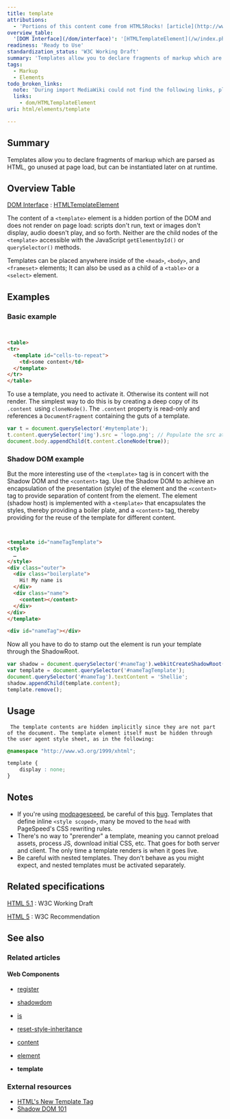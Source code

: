 ```yaml
---
title: template
attributions:
  - 'Portions of this content come from HTML5Rocks! [article](http://www.html5rocks.com/en/tutorials/webcomponents/template/)'
overview_table:
  '[DOM Interface](/dom/interface)': '[HTMLTemplateElement](/w/index.php?title=dom/HTMLTemplateElement&action=edit&redlink=1)'
readiness: 'Ready to Use'
standardization_status: 'W3C Working Draft'
summary: 'Templates allow you to declare fragments of markup which are parsed as HTML, go unused at page load, but can be instantiated later on at runtime.'
tags:
  - Markup
  - Elements
todo_broken_links:
  note: 'During import MediaWiki could not find the following links, please fix and adjust this list.'
  links:
    - dom/HTMLTemplateElement
uri: html/elements/template

---
```

## <span>Summary</span>

Templates allow you to declare fragments of markup which are parsed as HTML, go unused at page load, but can be instantiated later on at runtime.

## <span>Overview Table</span>

[DOM Interface](/dom/interface)
:   [HTMLTemplateElement](/w/index.php?title=dom/HTMLTemplateElement&action=edit&redlink=1)

The content of a `<template>` element is a hidden portion of the DOM and does not render on page load: scripts don't run, text or images don't display, audio doesn't play, and so forth. Neither are the child nodes of the `<template>` accessible with the JavaScript `getElementbyId()` or `querySelector()` methods.

Templates can be placed anywhere inside of the `<head>`, `<body>`, and `<frameset>` elements; It can also be used as a child of a `<table>` or a `<select>` element.

## <span>Examples</span>

### <span>Basic example</span>

``` html


<table>
<tr>
  <template id="cells-to-repeat">
    <td>some content</td>
  </template>
</tr>
</table>
```

</pre>

To use a template, you need to activate it. Otherwise its content will not render. The simplest way to do this is by creating a deep copy of its `.content `using `cloneNode()`. The `.content` property is read-only and references a `DocumentFragment` containing the guts of a template.

``` js
var t = document.querySelector('#mytemplate');
t.content.querySelector('img').src = 'logo.png'; // Populate the src at runtime.
document.body.appendChild(t.content.cloneNode(true));
```

### <span>Shadow DOM example</span>

But the more interesting use of the `<template>` tag is in concert with the Shadow DOM and the `<content>` tag. Use the Shadow DOM to achieve an encapsulation of the presentation (style) of the element and the `<content>` tag to provide separation of content from the element. The element (shadow host) is implemented with a `<template>` that encapsulates the styles, thereby providing a boiler plate, and a `<content>` tag, thereby providing for the reuse of the template for different content.

``` html


<template id="nameTagTemplate">
<style>
  …
</style>
<div class="outer">
  <div class="boilerplate">
    Hi! My name is
  </div>
  <div class="name">
    <content></content>
  </div>
</div>
</template>

<div id="nameTag"></div>
```

</pre>

Now all you have to do to stamp out the element is run your template through the ShadowRoot.

``` js
var shadow = document.querySelector('#nameTag').webkitCreateShadowRoot();
var template = document.querySelector('#nameTagTemplate');
document.querySelector('#nameTag').textContent = 'Shellie';
shadow.appendChild(template.content);
template.remove();
```

## <span>Usage</span>

     The template contents are hidden implicitly since they are not part of the document. The template element itself must be hidden through the user agent style sheet, as in the following:

``` css
@namespace "http://www.w3.org/1999/xhtml";

template {
    display : none;
}
```

## <span>Notes</span>

-   If you're using [modpagespeed](https://code.google.com/p/modpagespeed/), be careful of this [bug](http://code.google.com/p/modpagespeed/issues/detail?id=625). Templates that define inline `<style scoped>`, many be moved to the `head` with PageSpeed's CSS rewriting rules.
-   There's no way to "prerender" a template, meaning you cannot preload assets, process JS, download initial CSS, etc. That goes for both server and client. The only time a template renders is when it goes live.
-   Be careful with nested templates. They don't behave as you might expect, and nested templates must be activated separately.

## <span>Related specifications</span>

[HTML 5.1](http://www.w3.org/TR/html51/semantics.html#the-template-element)
:   W3C Working Draft

[HTML 5](http://www.w3.org/TR/html5/scripting-1.html#the-template-element)
:   W3C Recommendation

## <span>See also</span>

### <span>Related articles</span>

#### <span>Web Components</span>

-   [register](/dom/Document/register)

-   [shadowdom](/dom/shadowdom)

-   [is](/html/attributes/is)

-   [reset-style-inheritance](/html/attributes/reset-style-inheritance)

-   [content](/html/elements/content)

-   [element](/html/elements/element)

-   **template**

### <span>External resources</span>

-   [HTML's New Template Tag](http://www.html5rocks.com/en/tutorials/webcomponents/template/)
-   [Shadow DOM 101](http://www.html5rocks.com/en/tutorials/webcomponents/shadowdom/)
